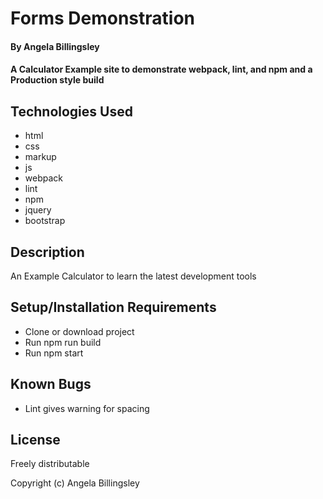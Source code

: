 # Forms Demonstration

#### By **Angela Billingsley**

#### A Calculator Example site to demonstrate webpack, lint, and npm and a Production style build

## Technologies Used 

* html
* css
* markup
* js
* webpack
* lint
* npm
* jquery
* bootstrap

## Description

An Example Calculator to learn the latest development tools

## Setup/Installation Requirements

* Clone or download project 
* Run npm run build
* Run npm start

## Known Bugs

* Lint gives warning for spacing

## License

Freely distributable

Copyright (c) Angela Billingsley